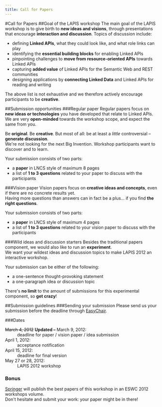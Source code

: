 ```yaml
--- 
title: Call for Papers
---
```

#Call for Papers
##Goal of the LAPIS workshop
The main goal of the LAPIS workshop is to give birth to **new ideas and visions**, through presentations that encourage **interaction and discussion**.
Topics of discussion include:

- defining **Linked APIs**, what they could look like, and what role links can play
- identifying the **essential building blocks** for enabling Linked APIs
- pinpointing challenges to **move from resource-oriented APIs** towards Linked APIs
- capturing **added value** of Linked APIs for the Semantic Web and REST communities
- designing applications by **connecting Linked Data** and Linked APIs for reading and writing

The above list is not exhaustive and we therefore actively encourage participants to be **creative**.

##Submission opportunities
###Regular paper
Regular papers focus on **new ideas or technologies** you have developed that relate to Linked&nbsp;APIs.  
We are very **open-minded** towards the workshop scope, and expect the same from you.

Be **original**. Be **creative**. But most of all: be at least a&nbsp;*little* controversial – **generate discussion**.  
We're not looking for the next Big Invention.
Workshop participants want to discover and to learn.

Your submission consists of two parts:

- a&nbsp;**paper** in LNCS style of maximum 8&nbsp;pages
- a&nbsp;list of **1&nbsp;to 3&nbsp;questions** related to your paper to discuss with the participants

###Vision paper
Vision papers focus on **creative ideas and concepts**, even if there are no concrete results yet.  
Having more questions than answers can in fact be a plus… if you find **the right questions**.

Your submission consists of two parts:

- a&nbsp;**paper** in LNCS style of maximum 4&nbsp;pages
- a&nbsp;list of **1&nbsp;to 3&nbsp;questions** related to your vision paper to discuss with the participants

###Wild ideas and discussion starters
Besides the traditional papers component, we would also like to run an **experiment**.  
We want your wildest ideas and discussion topics to make LAPIS&nbsp;2012 an interactive workshop.

Your submission can be either of the following:

- a&nbsp;one-sentence thought-provoking statement
- a&nbsp;one-paragraph idea or discussion topic

There's **no limit** to the amount of submissions for this experimental component, so **get crazy**!

##Submission guidelines
###Sending your submission
Please send us your submission before the deadline through [EasyChair](http://www.easychair.org/conferences/?conf=lapis2012).

###Dates
<dl>
  <dt><del>March 4, 2012</del> <strong>Updated –</strong> March 9, 2012:</dt>
  <dd>deadline for paper / vision paper / idea submission</dd>
  <dt>April 1, 2012:</dt>
  <dd>acceptance notification</dd>
  <dt>April 15, 2012:</dt>
  <dd>deadline for final version</dd>
  <dt>May 27 or 28, 2012:</dt>
  <dd>LAPIS 2012 workshop</dd>
</dl>


### Bonus
[Springer](http://www.springer.com/) will publish the best papers of this workshop in an ESWC 2012 workshops volume.  
Don't hesitate and submit your work: your paper might be in there!
